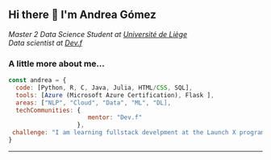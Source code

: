 <h2> Hi there 👋 I'm Andrea Gómez </h2>

<p><em>Master 2 Data Science Student at <a href="https://www.uliege.be/cms/c_8699436/fr/uliege">Université de Liège</a></br>Data scientist at <a href="https://www.devf.la">Dev.f</a>
</em></p>


### A little more about me...  

```javascript
const andrea = {
  code: [Python, R, C, Java, Julia, HTML/CSS, SQL],
  tools: [Azure (Microsoft Azure Certification), Flask ],
  areas: ["NLP", "Cloud", "Data", "ML", "DL],
  techCommunities: {
                      mentor: "Dev.f"
                   },
 challenge: "I am learning fullstack develpment at the Launch X program by Innovacción Virtual - Microsoft"
}
```

---
